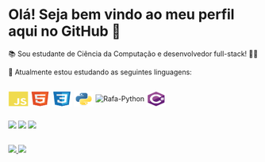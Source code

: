 # Olá! Seja bem vindo ao meu perfil aqui no GitHub 👋

📚 Sou estudante de Ciência da Computação e  desenvolvedor full-stack! 🧑‍💻

📖 Atualmente estou estudando as seguintes linguagens:

<div style="display: inline_block"><br>
  <img align="center" alt="Rafa-Js" height="30" width="40" src="https://raw.githubusercontent.com/devicons/devicon/master/icons/javascript/javascript-plain.svg">
  <img align="center" alt="Rafa-HTML" height="30" width="40" src="https://raw.githubusercontent.com/devicons/devicon/master/icons/html5/html5-original.svg">
  <img align="center" alt="Rafa-CSS" height="30" width="40" src="https://raw.githubusercontent.com/devicons/devicon/master/icons/css3/css3-original.svg">
  <img align="center" alt="Rafa-Python" height="30" width="40" src="https://raw.githubusercontent.com/devicons/devicon/master/icons/python/python-original.svg">
  <img align="center" alt="Rafa-Python" height="30" width="40" src="https://cdn.jsdelivr.net/gh/devicons/devicon@latest/icons/java/java-original.svg">
  <img align="center" alt="Rafa-Csharp" height="30" width="40" src="https://raw.githubusercontent.com/devicons/devicon/master/icons/csharp/csharp-original.svg">
</div>

##

<div> 

  <a href="https://instagram.com/llao_z " target="_blank"><img src="https://img.shields.io/badge/-Instagram-%23E4405F?style=for-the-badge&logo=instagram&logoColor=white" target="_blank"></a>
  <a href = "mailto:bearzotti.ce@gmail.com"><img src="https://img.shields.io/badge/-Gmail-%23333?style=for-the-badge&logo=gmail&logoColor=white" target="_blank"></a>
  <a href="https://www.linkedin.com/in/carloseduardobearzotti" target="_blank"><img src="https://img.shields.io/badge/-LinkedIn-%230077B5?style=for-the-badge&logo=linkedin&logoColor=white" target="_blank"></a> 

</div>

##
<div>
  <a href="https://github.com/carlosbearzotti" target="_blank">
    <img
      loading="lazy"
      height="150em"
      src="https://github-readme-stats.vercel.app/api/top-langs/?username=carlosbearzotti&layout=compact&langs_count=7&theme=dracula"
    />
    <img
      loading="lazy"
      height="150em"
      src="https://github-readme-stats.vercel.app/api?username=carlosbearzotti&show_icons=true&theme=dracula&include_all_commits=true&count_private=true"
    />
  </a>
</div>


